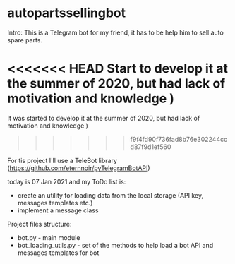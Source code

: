 # autopartssellingbot

Intro:
This is a Telegram bot for my friend, it has to be help him to sell auto spare parts.

<<<<<<< HEAD
Start to develop it at the summer of 2020, but had lack of motivation and knowledge )
=======
It was started to develop it at the summer of 2020, but had lack of motivation and knowledge )
>>>>>>> f9f4fd90f736fad8b76e302244ccd87f9d1ef560

For tis project I'll use a TeleBot library (https://github.com/eternnoir/pyTelegramBotAPI)

today is 07 Jan 2021 and my ToDo list is:

- create an utility for loading data from the local storage (API key, messages templates etc.)
- implement a message class

Project files structure:

- bot.py - main module
- bot_loading_utils.py - set of the methods to help load a bot API and messages templates for bot
